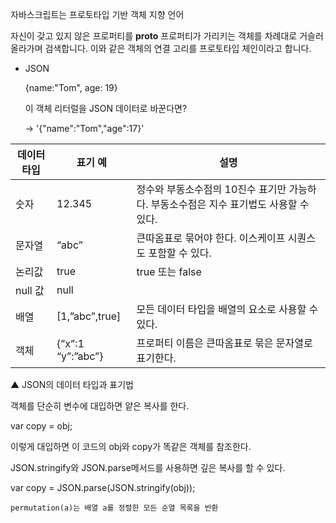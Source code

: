 자바스크립트는 프로토타입 기반 객체 지향 언어

자신이 갖고 있지 않은 프로퍼티를 **proto** 프로퍼티가 가리키는 객체를 차례대로 거슬러 올라가며 검색합니다. 이와 같은 객체의 연결 고리를 프로토타입 체인이라고 합니다.

- JSON
    
   {name:"Tom", age: 19} 
   
   이 객체 리터럴을 JSON 데이터로 바꾼다면? 
   
   -> '{"name":"Tom","age":17}'
   
| 데이터 타입 | 표기 예 | 설명 |
| --- | --- | --- |
| 숫자 | 12.345 | 정수와 부동소수점의 10진수 표기만 가능하다. 부동소수점은 지수 표기법도 사용할 수 있다. |
| 문자열 | “abc” | 큰따옴표로 묶어야 한다. 이스케이프 시퀀스도 포함할 수 있다. |
| 논리값 | true | true 또는 false |
| null 값 | null |  |
| 배열 | [1,”abc”,true] | 모든 데이터 타입을 배열의 요소로 사용할 수 있다. |
| 객체 | {”x”:1 “y”:”abc”} | 프로퍼티 이름은 큰따옴표로 묶은 문자열로 표기한다. |

▲ JSON의 데이터 타입과 표기법

객체를 단순히 변수에 대입하면 얕은 복사를 한다.

var copy = obj;

이렇게 대입하면 이 코드의 obj와 copy가 똑같은 객체를 참조한다.

JSON.stringify와 JSON.parse메서드를 사용하면 깊은 복사를 할 수 있다.

var copy = JSON.parse(JSON.stringify(obj));
   
    permutation(a)는 배열 a를 정렬한 모든 순열 목록을 반환
    

